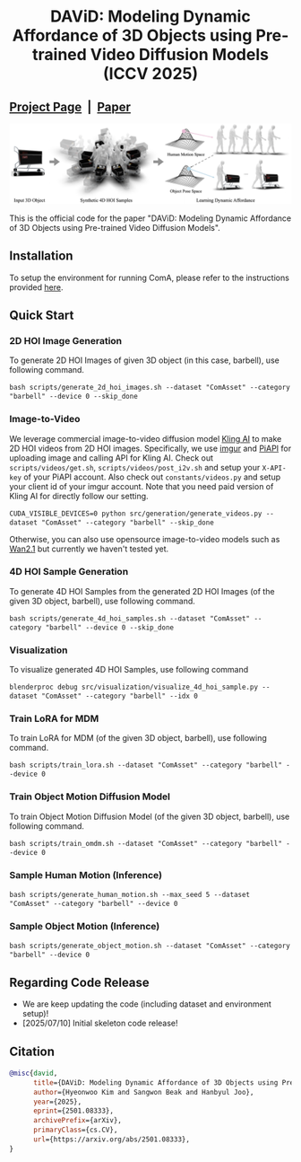 # <p align="center"> DAViD: Modeling Dynamic Affordance of 3D Objects using Pre-trained Video Diffusion Models (ICCV 2025)</p>

## [Project Page](https://snuvclab.github.io/david/) &nbsp;|&nbsp; [Paper](https://arxiv.org/pdf/2501.08333) 

![demo.png](./assets/teaser.png)

This is the official code for the paper "DAViD: Modeling Dynamic Affordance of 3D Objects using Pre-trained Video Diffusion Models".

## Installation

To setup the environment for running ComA, please refer to the instructions provided <a href="INSTALL.md">here</a>.

## Quick Start

### 2D HOI Image Generation

To generate 2D HOI Images of given 3D object (in this case, barbell), use following command.

```shell
bash scripts/generate_2d_hoi_images.sh --dataset "ComAsset" --category "barbell" --device 0 --skip_done
```

### Image-to-Video

We leverage commercial image-to-video diffusion model [Kling AI](https://www.klingai.com/) to make 2D HOI videos from 2D HOI images.
Specifically, we use [imgur](https://imgur.com/) and [PiAPI](https://piapi.ai/docs) for uploading image and calling API for Kling AI. Check out `scripts/videos/get.sh`, `scripts/videos/post_i2v.sh` and setup your `X-API-key` of your PiAPI account. Also check out `constants/videos.py` and setup your client id of your imgur account. Note that you need paid version of Kling AI for directly follow our setting.

```shell
CUDA_VISIBLE_DEVICES=0 python src/generation/generate_videos.py --dataset "ComAsset" --category "barbell" --skip_done
```

Otherwise, you can also use opensource image-to-video models such as [Wan2.1](https://github.com/Wan-Video/Wan2.1) but currently we haven't tested yet.

### 4D HOI Sample Generation

To generate 4D HOI Samples from the generated 2D HOI Images (of the given 3D object, barbell), use following command.

```shell
bash scripts/generate_4d_hoi_samples.sh --dataset "ComAsset" --category "barbell" --device 0 --skip_done
```

### Visualization

To visualize generated 4D HOI Samples, use following command

```shell
blenderproc debug src/visualization/visualize_4d_hoi_sample.py --dataset "ComAsset" --category "barbell" --idx 0
```

### Train LoRA for MDM

To train LoRA for MDM (of the given 3D object, barbell), use following command.

```shell
bash scripts/train_lora.sh --dataset "ComAsset" --category "barbell" --device 0
```

### Train Object Motion Diffusion Model

To train Object Motion Diffusion Model (of the given 3D object, barbell), use following command.

```shell
bash scripts/train_omdm.sh --dataset "ComAsset" --category "barbell" --device 0

```

### Sample Human Motion (Inference)

```shell
bash scripts/generate_human_motion.sh --max_seed 5 --dataset "ComAsset" --category "barbell" --device 0
```

### Sample Object Motion (Inference)

```shell
bash scripts/generate_object_motion.sh --dataset "ComAsset" --category "barbell" --device 0
```

## Regarding Code Release
- We are keep updating the code (including dataset and environment setup)!
- [2025/07/10] Initial skeleton code release!


## Citation
```bibtex
@misc{david,
      title={DAViD: Modeling Dynamic Affordance of 3D Objects using Pre-trained Video Diffusion Models}, 
      author={Hyeonwoo Kim and Sangwon Beak and Hanbyul Joo},
      year={2025},
      eprint={2501.08333},
      archivePrefix={arXiv},
      primaryClass={cs.CV},
      url={https://arxiv.org/abs/2501.08333}, 
}
```